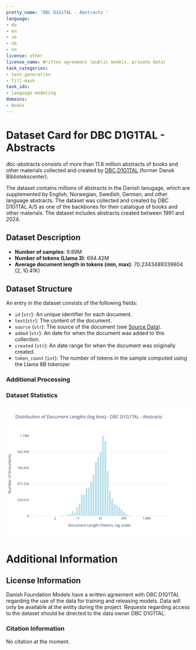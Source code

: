 ```yaml
---
pretty_name: 'DBC D1G1TAL - Abstracts '
language:
- da
- en
- se
- nb
- nn
license: other
license_name: Written agreement (public models, private data)
task_categories:
- text-generation
- fill-mask
task_ids:
- language-modeling
domains:
- Books
---
```


# Dataset Card for DBC D1G1TAL - Abstracts 

<!-- START-SHORT DESCRIPTION -->
dbc-abstracts consists of more than 11.6 million abstracts of books and other materials collected and created by [DBC D1G1TAL](https://dbcdigital.dk/) (former Dansk Bibliotekscenter).
<!-- END-SHORT DESCRIPTION -->

The dataset contains millions of abstracts in the Danish lanugage, which are supplemented by English, Norwegian, Swedish, German, and other language abstracts.
The dataset was collected and created by DBC D1G1TAL A/S as one of the backbones for their catalogue of books and other materials.
The dataset includes abstracts created between 1991 and 2024.




## Dataset Description

<!-- START-DESC-STATS -->
- **Number of samples**: 9.89M
- **Number of tokens (Llama 3)**: 694.42M
- **Average document length in tokens (min, max)**: 70.2343489339804 (2, 10.41K)
<!-- END-DESC-STATS -->


## Dataset Structure
An entry in the dataset consists of the following fields:

- `id` (`str`): An unique identifier for each document.
- `text`(`str`): The content of the document.
- `source` (`str`): The source of the document (see [Source Data](#source-data)).
- `added` (`str`): An date for when the document was added to this collection.
- `created` (`str`): An date range for when the document was originally created.
- `token_count` (`int`): The number of tokens in the sample computed using the Llama 8B tokenizer


### Additional Processing


### Dataset Statistics

<!-- START-DATASET PLOTS -->
<p align="center">
<img src="./images/dist_document_length.svg" width="600" style="margin-right: 10px;" />
</p>
<!-- END-DATASET PLOTS -->


# Additional Information

## License Information
Danish Foundation Models have a written agreement with DBC D1G1TAL regarding the use of the data for training and releasing models. 
Data will only be available at the entity during the project. Requests regarding access to the dataset should be directed to the data owner DBC D1G1TAL.

### Citation Information

No citation at the moment.
